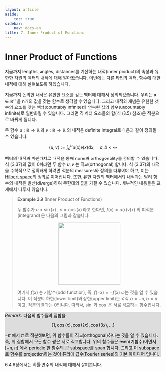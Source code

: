 ```yaml
---
layout: article
aside:
    toc: true
sidebar:
    nav: docs-en
title: 7. Inner Product of Functions
---
```


# Inner Product of Functions

지금까지 lengths, angles, distances를 계산하는 내적(inner product)의 속성과 유한한 차원의 벡터의 내적에 대해 알아봤습니다. 이번에는 다른 타입의 벡터, 함수에 대한 내적에 대해 살펴보도록 하겠습니다.

지금까지 논의한 내적은 유한한 요소를 갖는 벡터에 대해서 정의되었습니다. 우리는 $\boldsymbol{x} \in \mathbb{R}^n$ 을 n개의 값을 갖는 함수로 생각할 수 있습니다. 그리고 내적의 개념은 유한한 갯수의 요소를 갖는 벡터(countably infinite)와 연속된 값의 함수(uncountably infinite)로 일반화될 수 있습니다. 그러면 각 벡터 요소들의 합(식 (3.5) 참조)은 적분으로 바뀌게 됩니다.

두 함수 $u : \mathbb{R} \rightarrow \mathbb{R}$ 과 $v : \mathbb{R} \rightarrow \mathbb{R}$ 의 내적은 definite integral로 다음과 같이 정의될 수 있습니다.

$$ \langle u, v\rangle := \int_a^b u(x)v(x)\mathrm{d}x, \quad a, b < \infty \tag{3.37} $$

벡터의 내적과 마찬가지로 내적을 통해 norm과 orthogonality를 정의할 수 있습니다. 식 (3.37)의 값이 0이라면 두 함수 $u, v$ 는 직교(orthogonal) 합니다. 식 (3.37)의 내적을 수학적으로 정확하게 하려면 적분의 measures와 정의를 다루어야 하고, 이는 [Hilbert space](https://ko.wikipedia.org/wiki/%ED%9E%90%EB%B2%A0%EB%A5%B4%ED%8A%B8_%EA%B3%B5%EA%B0%84)의 정의로 이어집니다. 또한, 유한 차원의 벡터에서의 내적과는 달리 함수의 내적은 발산(diverge)하여 무한대의 값을 가질 수 있습니다. 세부적인 내용들은 교재에서 다루지 않습니다.

> **Example 3.9** (Inner Product of Functions)
> 
> 두 함수가 $u = \sin(x)$ , $v = \cos(x)$ 라고 한다면, $f(x) = u(x)v(x)$ 의 피적분(integrand) 은 다음의 그림과 같습니다.
> 
> <div align="center"><img src="{{ site.baseurl }}/assets/images/figures/figure3.8.png" height=200px></div>
> 
> 여기서 $f(x)$ 는 기함수(odd function), 즉, $f(-x) = -f(x)$ 라는 것을 알 수 있습니다. 이 적분의 하한(lower limit)와 상한(upper limit)는 각각 $a = -\pi, b = \pi$ 이고, 적분의 결과는 0입니다. 따라서, $\sin$ 과 $\cos$ 은 서로 직교하는 함수입니다.

<div style="background-color: #DDDDDD; color: #000000">
<i>Remark</i>. 다음의 함수들의 집합을

$$ \lbrace1, \cos(x), \cos(2x), \cos(3x), \dotsc\rbrace \tag{3.38} $$

$-\pi$ 에서 $\pi$ 로 적분해보면, 위 함수들이 직교(orthogonal)하다는 것을 알 수 있습니다. 즉, 위 집합에서 모든 함수 쌍은 서로 직교합니다. 위의 함수들은 even(기함수)이면서 $\lbrack-\pi, \pi)$ 에서 periodic 한 함수의 큰 subspace를 span 합니다. 그리고 이 subspace로 함수를 projection하는 것이 퓨리에 급수(Fourier series)의 기본 아이디어 입니다.
</div>

6.4.6장에서는 확률 변수의 내적에 대해서 살펴봅니다.